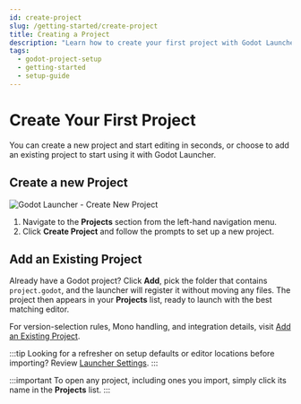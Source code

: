 ```yaml
---
id: create-project
slug: /getting-started/create-project
title: Creating a Project
description: "Learn how to create your first project with Godot Launcher."
tags:
  - godot-project-setup
  - getting-started
  - setup-guide
---
```


# Create Your First Project

You can create a new project and start editing in seconds, or choose to add an existing project to start using it with Godot Launcher.

## Create a new Project

![Godot Launcher - Create New Project](/img/launcher-create-project-ui-anim.gif)

1. Navigate to the **Projects** section from the left-hand navigation menu.
2. Click **Create Project** and follow the prompts to set up a new project.

## Add an Existing Project

Already have a Godot project? Click **Add**, pick the folder that contains `project.godot`, and the launcher will register it without moving any files. The project then appears in your **Projects** list, ready to launch with the best matching editor.

For version-selection rules, Mono handling, and integration details, visit [Add an Existing Project](/getting-started/add-existing-project).

:::tip
Looking for a refresher on setup defaults or editor locations before importing? Review [Launcher Settings](/getting-started/launcher-settings).
:::

:::important
To open any project, including ones you import, simply click its name in the **Projects** list.
:::
